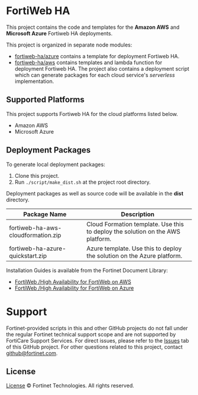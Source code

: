 # FortiWeb HA

This project contains the code and templates for the **Amazon AWS** and **Microsoft Azure** Fortiweb HA deployments.

This project is organized in separate node modules:
 * [fortiweb-ha/azure](azure) contains a template for deployment Fortiweb HA.
 * [fortiweb-ha/aws](aws) contains templates and lambda function for deployment Fortiweb HA.
The project also contains a deployment script which can generate packages for each cloud service's *serverless* implementation.

## Supported Platforms
This project supports Fortiweb HA for the cloud platforms listed below. 
  * Amazon AWS
  * Microsoft Azure

## Deployment Packages
To generate local deployment packages:

  1. Clone this project.
  2. Run `./script/make_dist.sh` at the project root directory.

Deployment packages as well as source code will be available in the **dist** directory.

| Package Name | Description |
| ------ | ------ |
| fortiweb-ha-aws-cloudformation.zip | Cloud Formation template. Use this to deploy the solution on the AWS platform.|
| fortiweb-ha-azure-quickstart.zip | Azure template. Use this to deploy the solution on the Azure platform.|

Installation Guides is available from the Fortinet Document Library:
  * [ FortiWeb /High Availability for FortiWeb on AWS](https://docs.fortinet.com/vm/aws/fortiweb/)
  * [ FortiWeb /High Availability for FortiWeb on Azure](https://docs.fortinet.com/vm/azure/fortiweb)

# Support
Fortinet-provided scripts in this and other GitHub projects do not fall under the regular Fortinet technical support scope and are not supported by FortiCare Support Services.
For direct issues, please refer to the [Issues](https://github.com/fortinet/fortiweb-ha/issues) tab of this GitHub project.
For other questions related to this project, contact [github@fortinet.com](mailto:github@fortinet.com).

## License
[License](https://github.com/fortinet/fortiweb-ha/blob/master/LICENSE) © Fortinet Technologies. All rights reserved.
